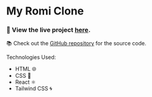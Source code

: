 <h1>My Romi Clone</h1>

  <h3>🔗 View the live project <a href="[https://your-project-url.netlify.ap](https://star-dust-romi-finance.netlify.app/)p" target="_blank">here</a>.</h3>

  <p>📚 Check out the <a href="https://github.com/yourusername/your-repo" target="_blank">GitHub repository</a> for the source code.</p>
  
  <div class="tech-stack">
    <p>Technologies Used:</p>
     <ul>
    <li>HTML 🌐</li>
    <li>CSS 🎨</li>
    <li>React ⚛️</li>
    <li>Tailwind CSS 🌀</li>
  </ul>
  </div>


